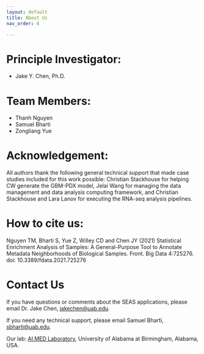 ```yaml
---
layout: default
title: About Us
nav_order: 4

---
```


# Principle Investigator:
* Jake Y. Chen, Ph.D.

# Team Members:
* Thanh Nguyen
* Samuel Bharti
* Zongliang Yue

# Acknowledgement:
All authors thank the following general technical support that made case studies included for this work possible: Christian Stackhouse for helping CW generate the GBM-PDX model, Jelai Wang for managing the data management and data analysis computing framework, and Christian Stackhouse and Lara Lanov for executing the RNA-seq analysis pipelines.

# How to cite us:
Nguyen TM, Bharti S, Yue Z, Willey CD and Chen JY (2021) Statistical Enrichment Analysis of Samples: A General-Purpose Tool to Annotate Metadata Neighborhoods of Biological Samples. Front. Big Data 4:725276. doi: 10.3389/fdata.2021.725276

# Contact Us
If you have questions or comments about the SEAS applications, please email Dr. Jake Chen, [jakechen@uab.edu](mailto:jakechen@uab.edu).


If you need any technical support, please email Samuel Bharti, [sbharti@uab.edu](mailto:sbharti@uab.edu).


Our lab: [AI.MED Laboratory](http://aimed-lab.org/), University of Alabama at Birmingham, Alabama, USA.
